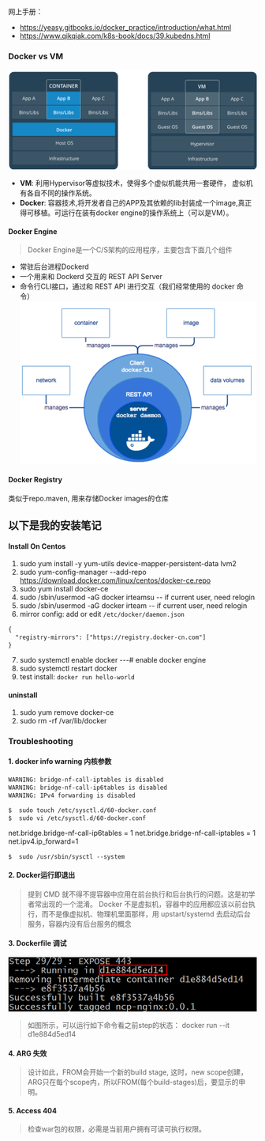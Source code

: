网上手册：
- https://yeasy.gitbooks.io/docker_practice/introduction/what.html
- https://www.qikqiak.com/k8s-book/docs/39.kubedns.html

### Docker vs VM
![docker_vs_vm](./images/docker_vs_vm.png)

- **VM**: 利用Hypervisor等虚拟技术，使得多个虚似机能共用一套硬件， 虚似机有各自不同的操作系统。
- **Docker**: 容器技术,将开发者自己的APP及其依赖的lib封装成一个image,真正得可移植。可运行在装有docker engine的操作系统上（可以是VM）。

#### Docker Engine
> Docker Engine是一个C/S架构的应用程序，主要包含下面几个组件
- 常驻后台进程Dockerd
- 一个用来和 Dockerd 交互的 REST API Server
- 命令行CLI接口，通过和 REST API 进行交互（我们经常使用的 docker 命令）
![docker_engine](./images/docker_engine.png)

#### Docker Registry
类似于repo.maven, 用来存储Docker images的仓库

## 以下是我的安装笔记
#### Install On Centos
1. sudo yum install -y yum-utils device-mapper-persistent-data lvm2
2. sudo yum-config-manager --add-repo https://download.docker.com/linux/centos/docker-ce.repo
3. sudo yum install docker-ce
4. sudo /sbin/usermod -aG docker irteamsu  -- if current user, need relogin
5. sudo /sbin/usermod -aG docker irteam   -- if current user, need relogin
6. mirror config: add or edit `/etc/docker/daemon.json`
```
{
  "registry-mirrors": ["https://registry.docker-cn.com"]
}
```
7. sudo systemctl enable docker   ---# enable docker engine
8. sudo systemctl restart docker
9. test install:  `docker run hello-world`

#### uninstall
1. sudo yum remove docker-ce
2. sudo rm -rf /var/lib/docker

### Troubleshooting

#### 1. docker info warning 内核参数
```
WARNING: bridge-nf-call-iptables is disabled
WARNING: bridge-nf-call-ip6tables is disabled
WARNING: IPv4 forwarding is disabled

```
```
$  sudo touch /etc/sysctl.d/60-docker.conf
$  sudo vi /etc/sysctl.d/60-docker.conf
```
net.bridge.bridge-nf-call-ip6tables = 1
net.bridge.bridge-nf-call-iptables = 1
net.ipv4.ip_forward=1 
```
$  sudo /usr/sbin/sysctl --system
```

#### 2. Docker运行即退出
>提到 CMD 就不得不提容器中应用在前台执行和后台执行的问题。这是初学者常出现的一个混淆。
Docker 不是虚拟机，容器中的应用都应该以前台执行，而不是像虚拟机、物理机里面那样，用 upstart/systemd 去启动后台服务，容器内没有后台服务的概念

#### 3. Dockerfile 调试
![image](./images/docker_debug.png)
> 如图所示，可以运行如下命令看之前step的状态：
> docker run --it d1e884d5ed14

#### 4. ARG 失效
> 设计如此，FROM会开始一个新的build stage, 这时，new scope创建，ARG只在每个scope内，所以FROM(每个build-stages)后，要显示的申明。

#### 5. Access 404
> 检查war包的权限，必需是当前用户拥有可读可执行权限。
